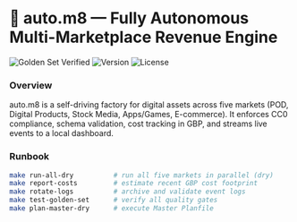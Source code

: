 # 🤖 auto.m8 — Fully Autonomous Multi-Marketplace Revenue Engine

![Golden Set Verified](https://img.shields.io/badge/Golden%20Set-PASS-success?style=for-the-badge&logo=github)
![Version](https://img.shields.io/badge/version-v1.0-blue?style=for-the-badge)
![License](https://img.shields.io/badge/license-CC0-green?style=for-the-badge)

### Overview
auto.m8 is a self-driving factory for digital assets across five markets (POD, Digital Products, Stock Media, Apps/Games, E-commerce).
It enforces CC0 compliance, schema validation, cost tracking in GBP, and streams live events to a local dashboard.

### Runbook
```bash
make run-all-dry          # run all five markets in parallel (dry)
make report-costs         # estimate recent GBP cost footprint
make rotate-logs          # archive and validate event logs
make test-golden-set      # verify all quality gates
make plan-master-dry      # execute Master Planfile
```
